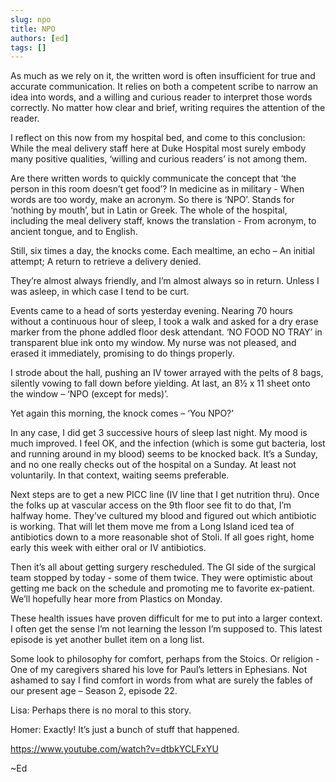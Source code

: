 ```yaml
---
slug: npo
title: NPO
authors: [ed]
tags: []
---
```


As much as we rely on it, the written word is often insufficient for true and accurate communication. It relies on both a competent scribe to narrow an idea into words, and a willing and curious reader to interpret those words correctly. No matter how clear and brief, writing requires the attention of the reader.

I reflect on this now from my hospital bed, and come to this conclusion: While the meal delivery staff here at Duke Hospital most surely embody many positive qualities, ‘willing and curious readers’ is not among them.

<!-- truncate --> 

Are there written words to quickly communicate the concept that ‘the person in this room doesn’t get food’? In medicine as in military - When words are too wordy, make an acronym. So there is ‘NPO’. Stands for ‘nothing by mouth’, but in Latin or Greek. The whole of the hospital, including the meal delivery staff, knows the translation - From acronym, to ancient tongue, and to English.

Still, six times a day, the knocks come. Each mealtime, an echo – An initial attempt; A return to retrieve a delivery denied.  

They’re almost always friendly, and I’m almost always so in return. Unless I was asleep, in which case I tend to be curt.

Events came to a head of sorts yesterday evening. Nearing 70 hours without a continuous hour of sleep, I took a walk and asked for a dry erase marker from the phone addled floor desk attendant. ‘NO FOOD NO TRAY’ in transparent blue ink onto my window. My nurse was not pleased, and erased it immediately, promising to do things properly.

I strode about the hall, pushing an IV tower arrayed with the pelts of 8 bags, silently vowing to fall down before yielding. At last, an 8½ x 11 sheet onto the window – ‘NPO (except for meds)’.   

Yet again this morning, the knock comes – ‘You NPO?’

In any case, I did get 3 successive hours of sleep last night. My mood is much improved. I feel OK, and the infection (which is some gut bacteria, lost and running around in my blood) seems to be knocked back. It’s a Sunday, and no one really checks out of the hospital on a Sunday. At least not voluntarily. In that context, waiting seems preferable.   

Next steps are to get a new PICC line (IV line that I get nutrition thru). Once the folks up at vascular access on the 9th floor see fit to do that, I’m halfway home. They’ve cultured my blood and figured out which antibiotic is working. That will let them move me from a Long Island iced tea of antibiotics down to a more reasonable shot of Stoli. If all goes right, home early this week with either oral or IV antibiotics.

Then it’s all about getting surgery rescheduled. The GI side of the surgical team stopped by today - some of them twice. They were optimistic about getting me back on the schedule and promoting me to favorite ex-patient. We’ll hopefully hear more from Plastics on Monday.

These health issues have proven difficult for me to put into a larger context. I often get the sense I’m not learning the lesson I’m supposed to. This latest episode is yet another bullet item on a long list.

Some look to philosophy for comfort, perhaps from the Stoics. Or religion - One of my caregivers shared his love for Paul’s letters in Ephesians. Not ashamed to say I find comfort in words from what are surely the fables of our present age – Season 2, episode 22.

Lisa: Perhaps there is no moral to this story.

Homer: Exactly! It’s just a bunch of stuff that happened.

https://www.youtube.com/watch?v=dtbkYCLFxYU

~Ed
